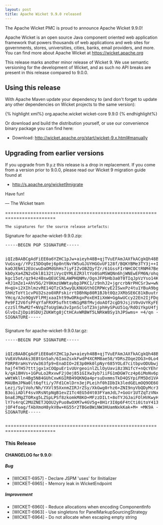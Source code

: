 ```yaml
---
layout: post
title: Apache Wicket 9.9.0 released
---
```

The Apache Wicket PMC is proud to announce Apache Wicket 9.9.0!

Apache Wicket is an open source Java component oriented web application
framework that powers thousands of web applications and web sites for
governments, stores, universities, cities, banks, email providers, and
more. You can find more about Apache Wicket at https://wicket.apache.org

This release marks another minor release of Wicket 9. We
use semantic versioning for the development of Wicket, and as such no
API breaks are present in this release compared to 9.0.0.

Using this release
------------------

With Apache Maven update your dependency to (and don't forget to
update any other dependencies on Wicket projects to the same version):

{% highlight xml%}
<dependency>
    <groupId>org.apache.wicket</groupId>
    <artifactId>wicket-core</artifactId>
    <version>9.9.0</version>
</dependency>
{% endhighlight%}

Or download and build the distribution yourself, or use our
convenience binary package you can find here:

 * Download: http://wicket.apache.org/start/wicket-9.x.html#manually

<!--more-->

Upgrading from earlier versions
-------------------------------

If you upgrade from 9.y.z this release is a drop in replacement. If
you come from a version prior to 9.0.0, please read our Wicket 9
migration guide found at

 * http://s.apache.org/wicket9migrate

Have fun!

— The Wicket team


========================================================================

    The signatures for the source release artefacts:

    
Signature for apache-wicket-9.9.0.zip:

<div class='highlight'><pre>
-----BEGIN PGP SIGNATURE-----

iQIzBAABCgAdFiEE0a6YZHC1pJw+aieyh48B+qjTVuEFAmJAXfkACgkQh48B+qjT
VuGsxg//YPzI5DOq0ej6p0ntNvYW5uGJUYHGGvUF128f/BQKYBMe3TY3j++ICqGD
kaOJEN412EUcwuDaOMdGhHs7iyFIZvOBZQyfZr/61GssFIrNHCOCtRNM47BeB9/5
kbOyXa4ZN2vDklB132tiVycQYMLEZR3ltYo0SoMSWQNn6hjWNEwEFM6N/ohqFmg6
kgc15ot/qz94z4BswQEUCSNLAWPHQNMv/OgnJFPbHb3a0T0TIqJpVzYso14KmjXv
+RJ1mZe1+AhV5G/2Y0KmzUWWtaybp3PKC1/z9nhJ2+jgrcrbNrPHCSr3w+wN0DuE
H+qU+i2XIhlmzvRE14QTzCk5wyQLKNUGthOIRPWcyE2ISwxPz4tu1YBuA9bg+N0f
ShHzToYt1cvPU32szo0XRFskirrtDBhNp80R1BJbt0QzJXRbSE6C81kBuutr3AT0
YHcq/AJo9QgVFlPMjxaaIht99wORkgxPoxEHIiXmW+GgAwUCcy22En2IjFDq64JR
Pe9FI2V6fsPFqYfaFRXP5ufhttHN1gM8fMvjdoAOf2cgD9JsjzV0vUvYKyFEDd2g
czzSlfRwM2f+NVgZfoUgSWu3vIpnScloTZ3njphHySPuU51q/RdOiYkpU4fj+Dx1
GlvQsZjDpi0SDUjZUKWtg8jCtHCAvWRBWf5LNRkW8Sy1hJPSwms=
=4/qn
-----END PGP SIGNATURE-----
</pre></div>

    
Signature for apache-wicket-9.9.0.tar.gz:

<div class='highlight'><pre>
-----BEGIN PGP SIGNATURE-----

iQIzBAABCgAdFiEE0a6YZHC1pJw+aieyh48B+qjTVuEFAmJAXfkACgkQh48B+qjT
VuEAVhAAks3E8tGn5ah/6IaoZsxkFwdP4XCRM8ae58/YDRsZOqe2DG3+0Lo4RWGE
FDRP8raHsYvVw363fp9+EnaDIO+2E3p0Hk0lpNyr685YOLd7citbpvODUbwj+fNr
hajf4TH57tttjgx1xCOQpuEr1vUUrgeoinlZLlOyUavi8z3N1fcY+nQcYEhrgDI1
k/qA18HVs+1GPuLo2RxvwF2jOej851GIXw3yb7iiFG1mDGW7cz4p6iMoNv6p11/j
wWtWklln4Bg5N84GUhCxwKGIRB49QKNQa4prsuDxmmsTkD4QSYpiFM5Dd1VAal6H
MAUBmJPNa0lt6qfti/y7Fd1CmlDrn3ejPLeihf0hIDbIk3ledGELmOQ9OE60Hvki
Lezj/SylVoh/Nh/YXVl95XxnmZIRJrZSy/XkGwg0rhz6+ZNI9nyVbQDyMcr3hW1H
B3oiiADlF4svXRsNtpNgB1evZ1Tc4EG5d4t03FYamJdL7+GoUr1UTZqTzVNx+1CQ
bnaEJMgZTORxg5LZSpLPSf8zkomkM8KO+MFzzDILt+8oTYJGJaiFOlHVKwyHsOqi
lY7s4rqC2MUZNETJQOU2yPuo8wOXM7w4GV5g+8H1r3I0p6F4tCti0itoY413EBZK
jOF4foag/fAbXmoH8ykV8w+KG55r2TBGeBWiNW3HUamNxkKak+M=
=MK9A
-----END PGP SIGNATURE-----
</pre></div>

    
========================================================================

### This Release

#### CHANGELOG for 9.9.0:
    
##### Bug

 * [WICKET-6957] - Declare JSPM 'uses' for IInitializer
 * [WICKET-6965] - Memory leak in WicketEndpoint

##### Improvement

 * [WICKET-6960] - Reduce allocations when encoding ComponentInfo
 * [WICKET-6963] - Use singletons for PanelMarkupSourcingStrategy
 * [WICKET-6964] - Do not allocate when escaping empty string

